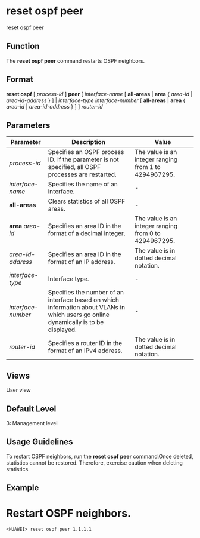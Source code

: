 reset ospf peer
===============

reset ospf peer

Function
--------



The **reset ospf peer** command restarts OSPF neighbors.




Format
------

**reset ospf** [ *process-id* ] **peer** [ *interface-name* [ **all-areas** | **area** { *area-id* | *area-id-address* } ] | *interface-type* *interface-number* [ **all-areas** | **area** { *area-id* | *area-id-address* } ] ] *router-id*


Parameters
----------

| Parameter | Description | Value |
| --- | --- | --- |
| *process-id* | Specifies an OSPF process ID. If the parameter is not specified, all OSPF processes are restarted. | The value is an integer ranging from 1 to 4294967295. |
| *interface-name* | Specifies the name of an interface. | - |
| **all-areas** | Clears statistics of all OSPF areas. | - |
| **area** *area-id* | Specifies an area ID in the format of a decimal integer. | The value is an integer ranging from 0 to 4294967295. |
| *area-id-address* | Specifies an area ID in the format of an IP address. | The value is in dotted decimal notation. |
| *interface-type* | Interface type. | - |
| *interface-number* | Specifies the number of an interface based on which information about VLANs in which users go online dynamically is to be displayed. | - |
| *router-id* | Specifies a router ID in the format of an IPv4 address. | The value is in dotted decimal notation. |



Views
-----

User view


Default Level
-------------

3: Management level


Usage Guidelines
----------------

To restart OSPF neighbors, run the **reset ospf peer** command.Once deleted, statistics cannot be restored. Therefore, exercise caution when deleting statistics.


Example
-------

# Restart OSPF neighbors.
```
<HUAWEI> reset ospf peer 1.1.1.1

```